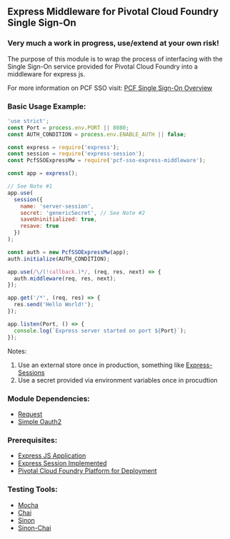 ## Express Middleware for Pivotal Cloud Foundry Single Sign-On

### Very much a work in progress, use/extend at your own risk!

The purpose of this module is to wrap the process of interfacing with the Single
Sign-On service provided for Pivotal Cloud Foundry into a middleware for express
js.

For more information on PCF SSO visit:
[PCF Single Sign-On Overview](http://docs.pivotal.io/p-identity/1-5/index.html)

### Basic Usage Example:

```javascript
'use strict';
const Port = process.env.PORT || 8080;
const AUTH_CONDITION = process.env.ENABLE_AUTH || false;

const express = require('express');
const session = require('express-session');
const PcfSSOExpressMw = require('pcf-sso-express-middleware');

const app = express();

// See Note #1
app.use(
  session({
    name: 'server-session',
    secret: 'genericSecret', // See Note #2
    saveUninitialized: true,
    resave: true
  })
);

const auth = new PcfSSOExpressMw(app);
auth.initialize(AUTH_CONDITION);

app.use(/\/(!callback.)*/, (req, res, next) => {
  auth.middleware(req, res, next);
});

app.get('/*', (req, res) => {
  res.send('Hello World!');
});

app.listen(Port, () => {
  console.log(`Express server started on port ${Port}`);
});
```

Notes:

1. Use an external store once in production, something like
   [Express-Sessions](https://github.com/konteck/express-sessions)
2. Use a secret provided via environment variables once in procudtion

### Module Dependencies:

* [Request](https://github.com/request/request)
* [Simple Oauth2](https://github.com/lelylan/simple-oauth2)

### Prerequisites:

* [Express JS Application](https://github.com/expressjs/express)
* [Express Session Implemented](https://github.com/expressjs/session)
* [Pivotal Cloud Foundry Platform for Deployment](https://pivotal.io/platform)

### Testing Tools:

* [Mocha](https://github.com/mochajs/mocha)
* [Chai](https://github.com/chaijs/chai)
* [Sinon](https://github.com/sinonjs/sinon)
* [Sinon-Chai](https://github.com/domenic/sinon-chai)
